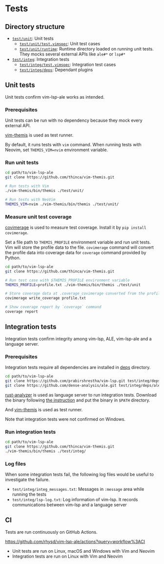 Tests
=====

## Directory structure

- [`test/unit`](./unit): Unit tests
  - [`test/unit/test.vimspec`](./unit/test.vimspec): Unit test cases
  - [`test/unit/runtime`](./unit/runtime): Runtime directory loaded on running unit tests. They mocks several external APIs like `ale#*` or `lsp#*`
- [`test/integ`](./integ): Integration tests
  - [`test/integ/test.vimspec`](./integ/test.vimspec): Integration test cases
  - [`test/integ/deps`](./integ/deps): Dependant plugins

## Unit tests

Unit tests confirm vim-lsp-ale works as intended.

### Prerequisites

Unit tests can be run with no dependency because they mock every external API.

[vim-themis](https://github.com/thinca/vim-themis) is used as test runner.

By default, it runs tests with `vim` command. When running tests with Neovim, set `THEMIS_VIM=nvim` environment variable.

### Run unit tests

```sh
cd path/to/vim-lsp-ale
git clone https://github.com/thinca/vim-themis.git

# Run tests with Vim
./vim-themis/bin/themis ./test/unit/

# Run tests with NeoVim
THEMIS_VIM=nvim ./vim-themis/bin/themis ./test/unit/
```

### Measure unit test coverage

[covimerage](https://github.com/Vimjas/covimerage) is used to measure test coverage. Install it by `pip install covimerage`.

Set a file path to `THEMIS_PROFILE` environment variable and run unit tests. Vim will store the profile data to the file.
`covimerage` command will convert the profile data into coverage data for `coverage` command provided by Python.

```sh
cd path/to/vim-lsp-ale
git clone https://github.com/thinca/vim-themis.git

# Run test case with $THEMIS_PROFILE environment variable
THEMIS_PROFILE=profile.txt ./vim-themis/bin/themis ./test/unit

# Store coverage data at .coverage_covimerage converted from the profile data
covimerage write_coverage profile.txt

# Show coverage report by `coverage` command
coverage report
```

## Integration tests

Integration tests confirm integrity among vim-lsp, ALE, vim-lsp-ale and a language server.

### Prerequisites

Integration tests require all dependencies are installed in [deps](./integ/deps) directory.

```sh
cd path/to/vim-lsp-ale
git clone https://github.com/prabirshrestha/vim-lsp.git test/integ/deps/vim-lsp
git clone https://github.com/dense-analysis/ale.git test/integ/deps/ale
```

[rust-analyzer](https://rust-analyzer.github.io/) is used as language server to run integration tests.
Download the binary following [the instruction](https://rust-analyzer.github.io/manual.html#rust-analyzer-language-server-binary)
and put the binary in `$PATH` directory.

And [vim-themis](https://github.com/thinca/vim-themis) is used as test runner.

Note that integration tests were not confirmed on Windows.

### Run integration tests

```sh
cd path/to/vim-lsp-ale
git clone https://github.com/thinca/vim-themis.git
./vim-themis/bin/themis ./test/integ/
```

### Log files

When some integration tests fail, the following log files would be useful to investigate the failure.

- `test/integ/integ_messages.txt`: Messages in `:message` area while running the tests
- `test/integ/lsp-log.txt`: Log information of vim-lsp. It records communications between vim-lsp and a language server

## CI

Tests are run continuously on GitHub Actions.

https://github.com/rhysd/vim-lsp-ale/actions?query=workflow%3ACI

- Unit tests are run on Linux, macOS and Windows with Vim and Neovim
- Integration tests are run on Linux with Vim and Neovim
